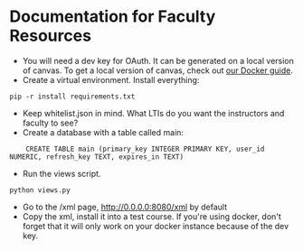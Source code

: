 # Documentation for Faculty Resources

- You will need a dev key for OAuth. It can be generated on a local version of canvas. To get a local version of canvas, check out [our Docker guide][1].
- Create a virtual environment. Install everything:

```
pip -r install requirements.txt
```

- Keep whitelist.json in mind. What LTIs do you want the instructors and faculty to see?
- Create a database with a table called main:

```
    CREATE TABLE main (primary_key INTEGER PRIMARY KEY, user_id NUMERIC, refresh_key TEXT, expires_in TEXT)
```

- Run the views script.

```
python views.py
```

- Go to the /xml page, http://0.0.0.0:8080/xml by default
- Copy the xml, install it into a test course. If you're using docker, don't forget that it will only work on your docker instance because of the dev key.

[1]: https://***REMOVED***/snippets/73 "Docker Guide"